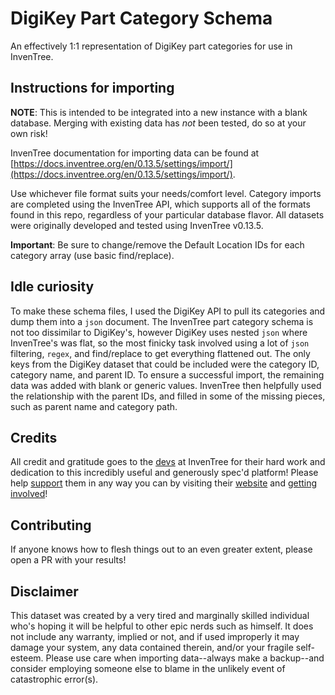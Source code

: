 # DigiKey Part Category Schema

An effectively 1:1 representation of DigiKey part categories for use in InvenTree.

## Instructions for importing

**NOTE**: This is intended to be integrated into a new instance with a blank database. Merging with existing data has _not_ been tested, do so at your own risk!

InvenTree documentation for importing data can be found at [https://docs.inventree.org/en/0.13.5/settings/import/](https://docs.inventree.org/en/0.13.5/settings/import/).

Use whichever file format suits your needs/comfort level. Category imports are completed using the InvenTree API, which supports all of the formats found in this repo, regardless of your particular database flavor. All datasets were originally developed and tested using InvenTree v0.13.5. 

**Important**: Be sure to change/remove the Default Location IDs for each category array (use basic find/replace).

## Idle curiosity

To make these schema files, I used the DigiKey API to pull its categories and dump them into a `json` document. The InvenTree part category schema is not too dissimilar to DigiKey's, however DigiKey uses nested `json` where InvenTree's was flat, so the most finicky task involved using a lot of `json` filtering, `regex`, and find/replace to get everything flattened out. The only keys from the DigiKey dataset that could be included were the category ID, category name, and parent ID. To ensure a successful import, the remaining data was added with blank or generic values. InvenTree then helpfully used the relationship with the parent IDs, and filled in some of the missing pieces, such as parent name and category path.

## Credits

All credit and gratitude goes to the [devs](https://github.com/inventree/InvenTree/graphs/contributors) at InvenTree for their hard work and dedication to this incredibly useful and generously spec'd platform! Please help [support](https://github.com/InvenTree/InvenTree/#heart-support) them in any way you can by visiting their [website](https://inventree.org/) and [getting involved](https://github.com/InvenTree/InvenTree/#wave-contributing)!

## Contributing

If anyone knows how to flesh things out to an even greater extent, please open a PR with your results!

## Disclaimer

This dataset was created by a very tired and marginally skilled individual who's hoping it will be helpful to other epic nerds such as himself. It does not include any warranty, implied or not, and if used improperly it may damage your system, any data contained therein, and/or your fragile self-esteem. Please use care when importing data--always make a backup--and consider employing someone else to blame in the unlikely event of catastrophic error(s).
